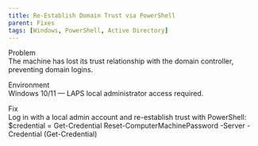 ```yaml
---
title: Re-Establish Domain Trust via PowerShell
parent: Fixes
tags: [Windows, PowerShell, Active Directory]
---
```


Problem  
The machine has lost its trust relationship with the domain controller, preventing domain logins.

Environment  
Windows 10/11 — LAPS local administrator access required.

Fix  
Log in with a local admin account and re-establish trust with PowerShell:
$credential = Get-Credential
Reset-ComputerMachinePassword -Server <DomainController> -Credential (Get-Credential)
